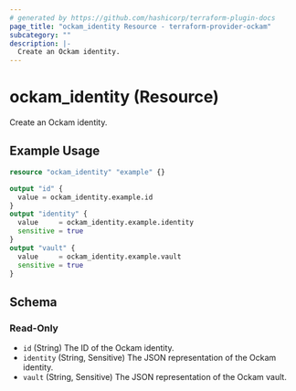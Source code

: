 ```yaml
---
# generated by https://github.com/hashicorp/terraform-plugin-docs
page_title: "ockam_identity Resource - terraform-provider-ockam"
subcategory: ""
description: |-
  Create an Ockam identity.
---
```


# ockam_identity (Resource)

Create an Ockam identity.

## Example Usage

```terraform
resource "ockam_identity" "example" {}

output "id" {
  value = ockam_identity.example.id
}
output "identity" {
  value     = ockam_identity.example.identity
  sensitive = true
}
output "vault" {
  value     = ockam_identity.example.vault
  sensitive = true
}
```

<!-- schema generated by tfplugindocs -->
## Schema

### Read-Only

- `id` (String) The ID of the Ockam identity.
- `identity` (String, Sensitive) The JSON representation of the Ockam identity.
- `vault` (String, Sensitive) The JSON representation of the Ockam vault.


